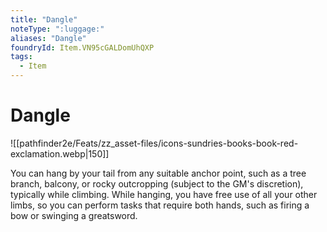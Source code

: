 ```yaml
---
title: "Dangle"
noteType: ":luggage:"
aliases: "Dangle"
foundryId: Item.VN95cGALDomUhQXP
tags:
  - Item
---
```


# Dangle
![[pathfinder2e/Feats/zz_asset-files/icons-sundries-books-book-red-exclamation.webp|150]]

You can hang by your tail from any suitable anchor point, such as a tree branch, balcony, or rocky outcropping (subject to the GM's discretion), typically while climbing. While hanging, you have free use of all your other limbs, so you can perform tasks that require both hands, such as firing a bow or swinging a greatsword.
